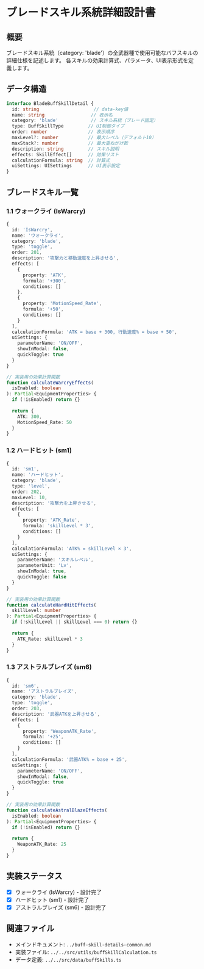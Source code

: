 # ブレードスキル系統詳細設計書

## 概要

ブレードスキル系統（category: 'blade'）の全武器種で使用可能なバフスキルの詳細仕様を記述します。
各スキルの効果計算式、パラメータ、UI表示形式を定義します。

## データ構造

```typescript
interface BladeBuffSkillDetail {
  id: string                    // data-key値
  name: string                 // 表示名
  category: 'blade'            // スキル系統（ブレード固定）
  type: BuffSkillType         // UI制御タイプ
  order: number               // 表示順序
  maxLevel?: number           // 最大レベル（デフォルト10）
  maxStack?: number           // 最大重ねがけ数
  description: string         // スキル説明
  effects: SkillEffect[]      // 効果リスト
  calculationFormula: string  // 計算式
  uiSettings: UISettings      // UI表示設定
}
```

## ブレードスキル一覧

### 1.1 ウォークライ (IsWarcry)
```typescript
{
  id: 'IsWarcry',
  name: 'ウォークライ',
  category: 'blade',
  type: 'toggle',
  order: 201,
  description: '攻撃力と移動速度を上昇させる',
  effects: [
    {
      property: 'ATK',
      formula: '+300',
      conditions: []
    },
    {
      property: 'MotionSpeed_Rate',
      formula: '+50',
      conditions: []
    }
  ],
  calculationFormula: 'ATK = base + 300, 行動速度% = base + 50',
  uiSettings: {
    parameterName: 'ON/OFF',
    showInModal: false,
    quickToggle: true
  }
}

// 実装用の効果計算関数
function calculateWarcryEffects(
  isEnabled: boolean
): Partial<EquipmentProperties> {
  if (!isEnabled) return {}
  
  return {
    ATK: 300,
    MotionSpeed_Rate: 50
  }
}
```

### 1.2 ハードヒット (sm1)
```typescript
{
  id: 'sm1',
  name: 'ハードヒット',
  category: 'blade',
  type: 'level',
  order: 202,
  maxLevel: 10,
  description: '攻撃力を上昇させる',
  effects: [
    {
      property: 'ATK_Rate',
      formula: 'skillLevel * 3',
      conditions: []
    }
  ],
  calculationFormula: 'ATK% = skillLevel × 3',
  uiSettings: {
    parameterName: 'スキルレベル',
    parameterUnit: 'Lv',
    showInModal: true,
    quickToggle: false
  }
}

// 実装用の効果計算関数
function calculateHardHitEffects(
  skillLevel: number
): Partial<EquipmentProperties> {
  if (!skillLevel || skillLevel === 0) return {}
  
  return {
    ATK_Rate: skillLevel * 3
  }
}
```

### 1.3 アストラルブレイズ (sm6)
```typescript
{
  id: 'sm6',
  name: 'アストラルブレイズ',
  category: 'blade',
  type: 'toggle',
  order: 203,
  description: '武器ATKを上昇させる',
  effects: [
    {
      property: 'WeaponATK_Rate',
      formula: '+25',
      conditions: []
    }
  ],
  calculationFormula: '武器ATK% = base + 25',
  uiSettings: {
    parameterName: 'ON/OFF',
    showInModal: false,
    quickToggle: true
  }
}

// 実装用の効果計算関数
function calculateAstralBlazeEffects(
  isEnabled: boolean
): Partial<EquipmentProperties> {
  if (!isEnabled) return {}
  
  return {
    WeaponATK_Rate: 25
  }
}
```

## 実装ステータス

- [x] ウォークライ (IsWarcry) - 設計完了
- [x] ハードヒット (sm1) - 設計完了
- [x] アストラルブレイズ (sm6) - 設計完了

## 関連ファイル

- メインドキュメント: `../buff-skill-details-common.md`
- 実装ファイル: `../../src/utils/buffSkillCalculation.ts`
- データ定義: `../../src/data/buffSkills.ts`